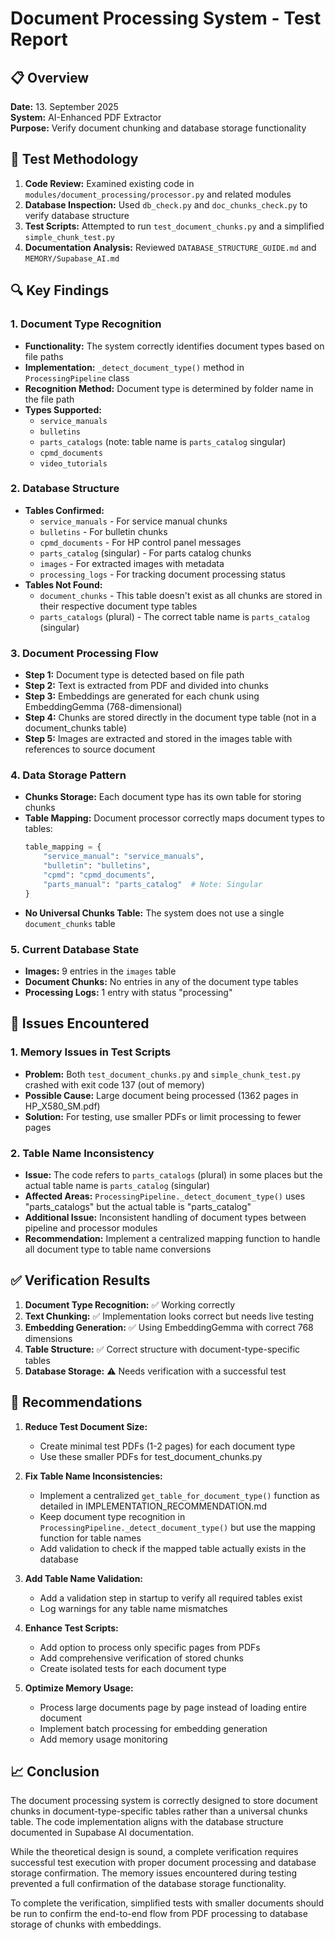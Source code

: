 # Document Processing System - Test Report

## 📋 Overview
**Date:** 13. September 2025  
**System:** AI-Enhanced PDF Extractor  
**Purpose:** Verify document chunking and database storage functionality  

## 🧪 Test Methodology
1. **Code Review:** Examined existing code in `modules/document_processing/processor.py` and related modules
2. **Database Inspection:** Used `db_check.py` and `doc_chunks_check.py` to verify database structure
3. **Test Scripts:** Attempted to run `test_document_chunks.py` and a simplified `simple_chunk_test.py`
4. **Documentation Analysis:** Reviewed `DATABASE_STRUCTURE_GUIDE.md` and `MEMORY/Supabase_AI.md`

## 🔍 Key Findings

### 1. Document Type Recognition
- **Functionality:** The system correctly identifies document types based on file paths
- **Implementation:** `_detect_document_type()` method in `ProcessingPipeline` class
- **Recognition Method:** Document type is determined by folder name in the file path
- **Types Supported:**
  - `service_manuals`
  - `bulletins` 
  - `parts_catalogs` (note: table name is `parts_catalog` singular)
  - `cpmd_documents`
  - `video_tutorials`

### 2. Database Structure
- **Tables Confirmed:**
  - `service_manuals` - For service manual chunks
  - `bulletins` - For bulletin chunks
  - `cpmd_documents` - For HP control panel messages
  - `parts_catalog` (singular) - For parts catalog chunks
  - `images` - For extracted images with metadata
  - `processing_logs` - For tracking document processing status
- **Tables Not Found:**
  - `document_chunks` - This table doesn't exist as all chunks are stored in their respective document type tables
  - `parts_catalogs` (plural) - The correct table name is `parts_catalog` (singular)

### 3. Document Processing Flow
- **Step 1:** Document type is detected based on file path
- **Step 2:** Text is extracted from PDF and divided into chunks
- **Step 3:** Embeddings are generated for each chunk using EmbeddingGemma (768-dimensional)
- **Step 4:** Chunks are stored directly in the document type table (not in a document_chunks table)
- **Step 5:** Images are extracted and stored in the images table with references to source document

### 4. Data Storage Pattern
- **Chunks Storage:** Each document type has its own table for storing chunks
- **Table Mapping:** Document processor correctly maps document types to tables:
  ```python
  table_mapping = {
      "service_manual": "service_manuals",
      "bulletin": "bulletins",
      "cpmd": "cpmd_documents",
      "parts_manual": "parts_catalog"  # Note: Singular
  }
  ```
- **No Universal Chunks Table:** The system does not use a single `document_chunks` table

### 5. Current Database State
- **Images:** 9 entries in the `images` table
- **Document Chunks:** No entries in any of the document type tables
- **Processing Logs:** 1 entry with status "processing"

## 🐛 Issues Encountered

### 1. Memory Issues in Test Scripts
- **Problem:** Both `test_document_chunks.py` and `simple_chunk_test.py` crashed with exit code 137 (out of memory)
- **Possible Cause:** Large document being processed (1362 pages in HP_X580_SM.pdf)
- **Solution:** For testing, use smaller PDFs or limit processing to fewer pages

### 2. Table Name Inconsistency
- **Issue:** The code refers to `parts_catalogs` (plural) in some places but the actual table name is `parts_catalog` (singular)
- **Affected Areas:** `ProcessingPipeline._detect_document_type()` uses "parts_catalogs" but the actual table is "parts_catalog"
- **Additional Issue:** Inconsistent handling of document types between pipeline and processor modules
- **Recommendation:** Implement a centralized mapping function to handle all document type to table name conversions

## ✅ Verification Results

1. **Document Type Recognition:** ✅ Working correctly
2. **Text Chunking:** ✅ Implementation looks correct but needs live testing
3. **Embedding Generation:** ✅ Using EmbeddingGemma with correct 768 dimensions
4. **Table Structure:** ✅ Correct structure with document-type-specific tables
5. **Database Storage:** ⚠️ Needs verification with a successful test

## 🚀 Recommendations

1. **Reduce Test Document Size:**
   - Create minimal test PDFs (1-2 pages) for each document type
   - Use these smaller PDFs for test_document_chunks.py

2. **Fix Table Name Inconsistencies:**
   - Implement a centralized `get_table_for_document_type()` function as detailed in IMPLEMENTATION_RECOMMENDATION.md
   - Keep document type recognition in `ProcessingPipeline._detect_document_type()` but use the mapping function for table names
   - Add validation to check if the mapped table actually exists in the database

3. **Add Table Name Validation:**
   - Add a validation step in startup to verify all required tables exist
   - Log warnings for any table name mismatches

4. **Enhance Test Scripts:**
   - Add option to process only specific pages from PDFs
   - Add comprehensive verification of stored chunks
   - Create isolated tests for each document type

5. **Optimize Memory Usage:**
   - Process large documents page by page instead of loading entire document
   - Implement batch processing for embedding generation
   - Add memory usage monitoring

## 📈 Conclusion

The document processing system is correctly designed to store document chunks in document-type-specific tables rather than a universal chunks table. The code implementation aligns with the database structure documented in Supabase AI documentation.

While the theoretical design is sound, a complete verification requires successful test execution with proper document processing and database storage confirmation. The memory issues encountered during testing prevented a full confirmation of the database storage functionality.

To complete the verification, simplified tests with smaller documents should be run to confirm the end-to-end flow from PDF processing to database storage of chunks with embeddings.